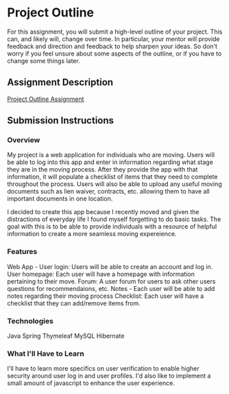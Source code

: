 # Project Outline
For this assignment, you will submit a high-level outline of your project. This can, and likely will, change over time. In particular, your mentor will provide feedback and direction and feedback to help sharpen your ideas. So don't worry if you feel unsure about some aspects of the outline, or if you have to change some things later.

## Assignment Description
[Project Outline Assignment](https://education.launchcode.org/liftoff/assignments/project-outline/)

## Submission Instructions

### Overview
My project is a web application for individuals who are moving. Users will be able to log into this app and enter in information regarding what stage they are in the moving process. After they provide the app with that information, it will populate a checklist of items that they need to complete throughout the process. Users will also be able to upload any useful moving documents such as lien waiver, contracts, etc. allowing them to have all important documents in one location. 

I decided to create this app because I recently moved and given the distractions of everyday life I found myself forgetting to do basic tasks. The goal with this is to be able to provide individuals with a resource of helpful information to create a more seamless moving expereience. 


### Features
Web App - 
    User login: Users will be able to create an account and log in. 
    User homepage: Each user will have a homepage with information pertaining to their move.
    Forum: A user forum for users to ask other users questions for recommendaions, etc. 
    Notes - Each user will be able to add notes regarding their moving process 
    Checklist: Each user will have a checklist that they can add/remove items from. 


### Technologies
Java
Spring
Thymeleaf
MySQL
Hibernate


### What I'll Have to Learn
I'll have to learn more specifics on user verification to enable higher security around user log in and user profiles. I'd also like to implement a small amount of javascript to enhance the user experience. 
